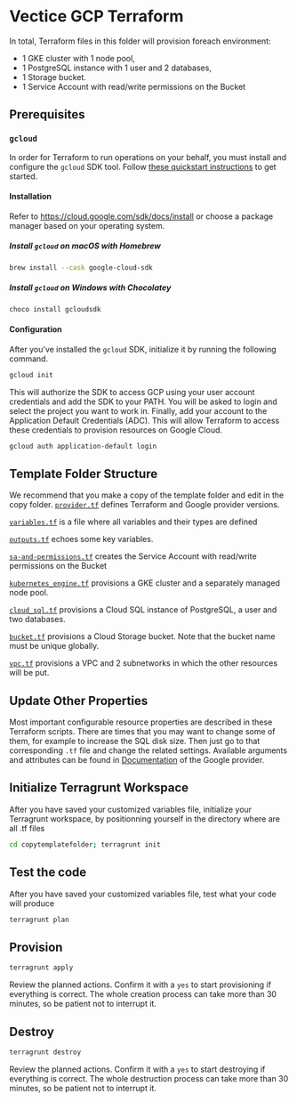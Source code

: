 # Vectice GCP Terraform

In total, Terraform files in this folder will provision foreach environment: 
- 1 GKE cluster with 1 node pool, 
- 1 PostgreSQL instance with 1 user and 2 databases, 
- 1 Storage bucket.
- 1 Service Account with read/write permissions on the Bucket


## Prerequisites

### `gcloud`

In order for Terraform to run operations on your behalf, you must install and configure the `gcloud` SDK tool. Follow [these quickstart instructions](https://cloud.google.com/sdk/docs/quickstarts) to get started.

#### Installation

Refer to <https://cloud.google.com/sdk/docs/install> or choose a package manager based on your operating system.

##### Install `gcloud` on macOS with Homebrew

``` sh
brew install --cask google-cloud-sdk
```

##### Install `gcloud` on Windows with Chocolatey

``` sh
choco install gcloudsdk
```

#### Configuration

After you've installed the `gcloud` SDK, initialize it by running the following command.

``` sh
gcloud init
```

This will authorize the SDK to access GCP using your user account credentials and add the SDK to your PATH. You will be asked to login and select the project you want to work in. Finally, add your account to the Application Default Credentials (ADC). This will allow Terraform to access these credentials to provision resources on Google Cloud.

``` sh
gcloud auth application-default login
```

## Template Folder Structure

We recommend that you make a copy of the template folder and edit in the copy folder. 
[`provider.tf`](provider.tf) defines Terraform and Google provider versions.

[`variables.tf`](variables.tf) is a file where all variables and their types are defined

[`outputs.tf`](outputs.tf) echoes some key variables.

[`sa-and-permissions.tf`](sa-and-permissions.tf) creates the Service Account with read/write permissions on the Bucket

[`kubernetes_engine.tf`](kubernetes_engine.tf) provisions a GKE cluster and a separately managed node pool.

[`cloud_sql.tf`](cloud_sql.tf) provisions a Cloud SQL instance of PostgreSQL, a user and two databases.

[`bucket.tf`](bucket.tf) provisions a Cloud Storage bucket. Note that the bucket name must be unique globally.

[`vpc.tf`](vpc.tf) provisions a VPC and 2 subnetworks in which the other resources will be put.

## Update Other Properties

Most important configurable resource properties are described in these Terraform scripts. There are times that you may want to change some of them, for example to increase the SQL disk size. Then just go to that corresponding `.tf` file and change the related settings. Available arguments and attributes can be found in [Documentation](https://registry.terraform.io/providers/hashicorp/google/latest/docs) of the Google provider.

## Initialize Terragrunt Workspace

After you have saved your customized variables file, initialize your Terragrunt workspace, by positionning yourself in the directory where are all .tf files

``` sh
cd copytemplatefolder; terragrunt init
```
## Test the code

After you have saved your customized variables file, test what your code will produce

``` sh
terragrunt plan
```

## Provision

``` sh
terragrunt apply
```

Review the planned actions. Confirm it with a `yes` to start provisioning if everything is correct. The whole creation process can take more than 30 minutes, so be patient not to interrupt it.

## Destroy 

``` sh
terragrunt destroy
```

Review the planned actions. Confirm it with a `yes` to start destroying if everything is correct. The whole destruction process can take more than 30 minutes, so be patient not to interrupt it.
